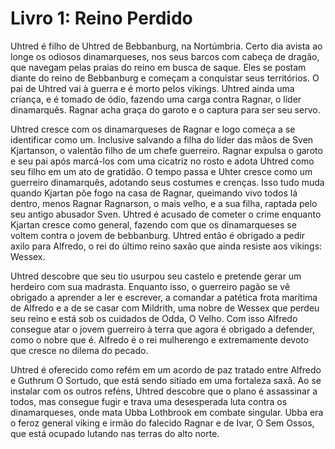# Livro 1: Reino Perdido

Uhtred é filho de Uhtred de Bebbanburg, na Nortúmbria. Certo dia avista ao longe os odiosos dinamarqueses, nos seus barcos com cabeça de dragão, que navegam pelas praias do reino em busca de saque. Eles se postam diante do reino de Bebbanburg e começam a conquistar seus territórios. O pai de Uhtred vai à guerra e é morto pelos vikings. Uhtred ainda uma criança, e é tomado de ódio, fazendo uma carga contra Ragnar, o líder dinamarquês. Ragnar acha graça do garoto e o captura para ser seu servo. 

Uhtred cresce com os dinamarqueses de Ragnar e logo começa a se identificar como um. Inclusive salvando a filha do líder das mãos de Sven Kjartanson, o valentão filho de um chefe guerreiro. Ragnar expulsa o garoto e seu pai após marcá-los com uma cicatriz no rosto e adota Uhtred como seu filho em um ato de gratidão. O tempo passa e Uhter cresce como um guerreiro dinamarquês, adotando seus costumes e crenças. Isso tudo muda quando Kjartan põe fogo na casa de Ragnar, queimando vivo todos lá dentro, menos Ragnar Ragnarson, o mais velho, e a sua filha, raptada pelo seu antigo abusador Sven. Uhtred é acusado de cometer o crime enquanto Kjartan cresce como general, fazendo com que os dinamarqueses se voltem contra o jovem de bebbanburg. Uhtred então é obrigado a pedir axilo para Alfredo, o rei do último reino saxão que ainda resiste aos vikings: Wessex.

Uhtred descobre que seu tio usurpou seu castelo e pretende gerar um herdeiro com sua madrasta. Enquanto isso, o guerreiro pagão se vê obrigado a aprender a ler e escrever, a comandar a patética frota marítima de Alfredo e a de se casar com Mildrith, uma nobre de Wessex que perdeu seu reino e está sob os cuidados de Odda, O Velho. Com isso Alfredo consegue atar o jovem guerreiro à terra que agora é obrigado a defender, como o nobre que é. Alfredo é o rei mulherengo e extremamente devoto que cresce no dilema do pecado. 

Uhtred é oferecido como refém em um acordo de paz tratado entre Alfredo e Guthrum O Sortudo, que está sendo sitiado em uma fortaleza saxã. Ao se instalar com os outros reféns, Uhtred descobre que o plano é assassinar a todos, mas consegue fugir e trava uma desesperada luta contra os dinamarqueses, onde mata Ubba Lothbrook em combate singular. Ubba era o feroz general viking e irmão do falecido Ragnar e de Ivar, O Sem Ossos, que está ocupado lutando nas terras do alto norte.